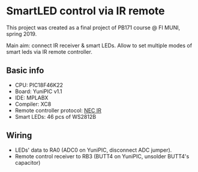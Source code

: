 # SmartLED control via IR remote

This project was created as a final project of PB171 course @ FI MUNI, spring
2019.

Main aim: connect IR receiver & smart LEDs. Allow to set multiple modes of smart
leds via IR remote controller.

## Basic info

 * CPU: PIC18F46K22
 * Board: YuniPIC v1.1
 * IDE: MPLABX
 * Compiler: XC8
 * Remote controller protocol: [NEC IR](https://exploreembedded.com/wiki/NEC_IR_Remote_Control_Interface_with_8051)
 * Smart LEDs: 46 pcs of WS2812B

## Wiring

 * LEDs' data to RA0 (ADC0 on YuniPIC, disconnect ADC jumper).
 * Remote control receiver to RB3 (BUTT4 on YuniPIC, unsolder BUTT4's capacitor)
